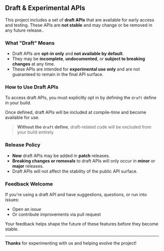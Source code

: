 ## Draft & Experimental APIs

This project includes a set of **draft APIs** that are available for early access and testing. These APIs are **not stable** and may change or be removed in any future release..

### What "Draft" Means

- Draft APIs are **opt-in only** and **not available by default**.
- They may be **incomplete**, **undocumented**, or **subject to breaking changes** at any time.
- These APIs are intended for **experimental use only** and are not guaranteed to remain in the final API surface.

### How to Use Draft APIs

To access draft APIs, you must explicitly opt in by defining the `draft` define in your build.

Once defined, draft APIs will be included at compile-time and become available for use.

>  **Without the `draft` define**, draft-related code will be excluded from your build entirely.

### Release Policy

- **New** draft APIs may be added in **patch** releases.
- **Breaking changes or removals** to draft APIs will only occur in **minor** or **major** releases.
- Draft APIs will not affect the stability of the public API surface.

### Feedback Welcome

If you're using a draft API and have suggestions, questions, or run into issues:
- Open an *issue*
- Or contribute improvements via pull request

Your feedback helps shape the future of these features before they become stable.

---

**Thanks** for experimenting with us and helping evolve the project!